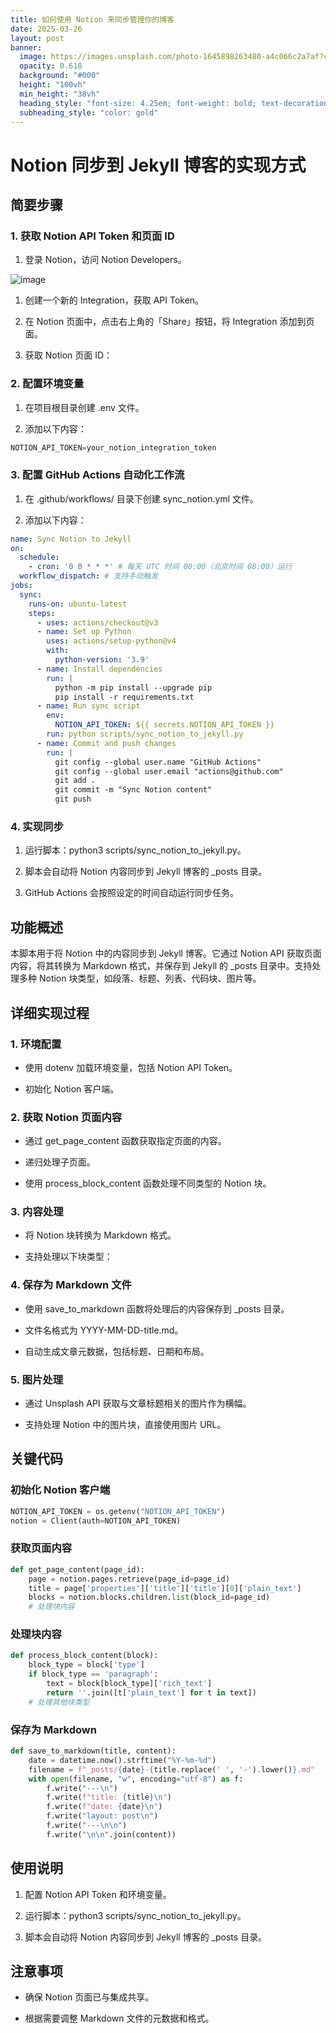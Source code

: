 ```yaml
---
title: 如何使用 Notion 来同步管理你的博客
date: 2025-03-26
layout: post
banner:
  image: https://images.unsplash.com/photo-1645898263480-a4c066c2a7af?crop=entropy&cs=tinysrgb&fit=max&fm=jpg&ixid=M3w2OTIwMzJ8MHwxfHJhbmRvbXx8fHx8fHx8fDE3NDMwMjA1MzJ8&ixlib=rb-4.0.3&q=80&w=1080
  opacity: 0.618
  background: "#000"
  height: "100vh"
  min_height: "38vh"
  heading_style: "font-size: 4.25em; font-weight: bold; text-decoration: underline"
  subheading_style: "color: gold"
---
```


# Notion 同步到 Jekyll 博客的实现方式

## 简要步骤

### 1. 获取 Notion API Token 和页面 ID

1. 登录 Notion，访问 Notion Developers。

![image](https://prod-files-secure.s3.us-west-2.amazonaws.com/a7a0cc5a-89b9-4cda-8686-1fba0ca52f40/d19c1afe-dea5-4312-9333-786b0ba83054/image.png?X-Amz-Algorithm=AWS4-HMAC-SHA256&X-Amz-Content-Sha256=UNSIGNED-PAYLOAD&X-Amz-Credential=ASIAZI2LB4665NG5N72F%2F20250326%2Fus-west-2%2Fs3%2Faws4_request&X-Amz-Date=20250326T202212Z&X-Amz-Expires=3600&X-Amz-Security-Token=IQoJb3JpZ2luX2VjEMz%2F%2F%2F%2F%2F%2F%2F%2F%2F%2FwEaCXVzLXdlc3QtMiJGMEQCIEukSWapbf5imC%2BRCJKZA3%2BAHUBaXlodlnocmccGmHceAiB1XnasMdW4J%2FJG2vkBj%2FotXQzAeIy3CvPmWXuGC0znBCr%2FAwg1EAAaDDYzNzQyMzE4MzgwNSIM2dIwfsfI5CWaSndhKtwDJvDoChc6CMoErwhaIey60rV17N9oVRZB95GjBDoG7QKYDpAjxeDOvRtGVkHeIio2uo%2BIZimCOXFMX%2FulVgm92BPERkyVntN6Co8lW%2Bg3Ewzyn6ZVtawRasEZHHreMYMUKs4sOlS1odpKSDHqRdQxFpDJVwjAOPrgYzSPsGV550k7z7jLWAh1eNckZgw42xma%2BLtzlRQqiImLOVVeElLPh0AlTjeGZQxRUaVdl28QhRDjDqYPVmbJStBfMsKUxJjmeoh4ol%2BkJt3ma5%2F7jUho4ApZ7MHwJAd3WR44lvcJAltysvd0l%2BPhKd1j01JMheNP%2FdOPcUwcdcQASwZptMQ4tASEKA9hvcOZ8DP8gtWYBREFgh9Vs9xpsKjonBVT%2BVaePjXZCvUsr5AmxRuT13oOz4gHeW4qh%2Bn4LIM6ON3XSPDJwmdIacEMLGeB59a4tmur0zmX%2Fc5ac4qiRv3hNDKKJ8pyI6hfydy3mQKdOp4zuLUjbeb8SSJfQ53IRkfkOrqEcnN7jz6YEKI526mEF140OSPEsPmuCO7YX78aCdnPJzplV08SuCYD%2Fxh5VQ3y8bgb%2ByrjslmxIuHjA%2FUUbBLvLTJfunJGTPWne8rgfSh3UOxnR1u2OZZMwxA8G3swq7ORvwY6pgEvrPhPLWlu8TbrqLj3hf%2BXyqhtXWcr6oQ%2FCRrsFtiI4jbVhDVdl07pa7JLz%2BsxI133w3m8v%2Ba%2BinOAztXLttGWTNFRJH5H0NEo8pLuKk2zVYVmK12oaRQKzuA3feOx5QiYK1SaIRQlBGh%2FjBQd%2Fn1K3sG%2B6eWPyRI4vOfhAp3PupWmVONBXItvS6fycAO%2FCMGgZSYSLEZHdNUGU88Yk%2FsJk35NtlKj&X-Amz-Signature=1b3afebe95b42925cc0be142cf756570522bfe8980e5e5fb2801cf87df828b7b&X-Amz-SignedHeaders=host&x-id=GetObject)

1. 创建一个新的 Integration，获取 API Token。

1. 在 Notion 页面中，点击右上角的「Share」按钮，将 Integration 添加到页面。

1. 获取 Notion 页面 ID：


### 2. 配置环境变量

1. 在项目根目录创建 .env 文件。

1. 添加以下内容：

```javascript
NOTION_API_TOKEN=your_notion_integration_token
```

### 3. 配置 GitHub Actions 自动化工作流

1. 在 .github/workflows/ 目录下创建 sync_notion.yml 文件。

1. 添加以下内容：

```yaml
name: Sync Notion to Jekyll
on:
  schedule:
    - cron: '0 0 * * *' # 每天 UTC 时间 00:00（北京时间 08:00）运行
  workflow_dispatch: # 支持手动触发
jobs:
  sync:
    runs-on: ubuntu-latest
    steps:
      - uses: actions/checkout@v3
      - name: Set up Python
        uses: actions/setup-python@v4
        with:
          python-version: '3.9'
      - name: Install dependencies
        run: |
          python -m pip install --upgrade pip
          pip install -r requirements.txt
      - name: Run sync script
        env:
          NOTION_API_TOKEN: ${{ secrets.NOTION_API_TOKEN }}
        run: python scripts/sync_notion_to_jekyll.py
      - name: Commit and push changes
        run: |
          git config --global user.name "GitHub Actions"
          git config --global user.email "actions@github.com"
          git add .
          git commit -m "Sync Notion content"
          git push
```

### 4. 实现同步

1. 运行脚本：python3 scripts/sync_notion_to_jekyll.py。

1. 脚本会自动将 Notion 内容同步到 Jekyll 博客的 _posts 目录。

1. GitHub Actions 会按照设定的时间自动运行同步任务。

## 功能概述

本脚本用于将 Notion 中的内容同步到 Jekyll 博客。它通过 Notion API 获取页面内容，将其转换为 Markdown 格式，并保存到 Jekyll 的 _posts 目录中。支持处理多种 Notion 块类型，如段落、标题、列表、代码块、图片等。

## 详细实现过程

### 1. 环境配置

- 使用 dotenv 加载环境变量，包括 Notion API Token。

- 初始化 Notion 客户端。

### 2. 获取 Notion 页面内容

- 通过 get_page_content 函数获取指定页面的内容。

- 递归处理子页面。

- 使用 process_block_content 函数处理不同类型的 Notion 块。

### 3. 内容处理

- 将 Notion 块转换为 Markdown 格式。

- 支持处理以下块类型：


### 4. 保存为 Markdown 文件

- 使用 save_to_markdown 函数将处理后的内容保存到 _posts 目录。

- 文件名格式为 YYYY-MM-DD-title.md。

- 自动生成文章元数据，包括标题、日期和布局。

### 5. 图片处理

- 通过 Unsplash API 获取与文章标题相关的图片作为横幅。

- 支持处理 Notion 中的图片块，直接使用图片 URL。

## 关键代码

### 初始化 Notion 客户端

```python
NOTION_API_TOKEN = os.getenv("NOTION_API_TOKEN")
notion = Client(auth=NOTION_API_TOKEN)
```

### 获取页面内容

```python
def get_page_content(page_id):
    page = notion.pages.retrieve(page_id=page_id)
    title = page['properties']['title']['title'][0]['plain_text']
    blocks = notion.blocks.children.list(block_id=page_id)
    # 处理块内容
```

### 处理块内容

```python
def process_block_content(block):
    block_type = block['type']
    if block_type == 'paragraph':
        text = block[block_type]['rich_text']
        return ''.join([t['plain_text'] for t in text])
    # 处理其他块类型
```

### 保存为 Markdown

```python
def save_to_markdown(title, content):
    date = datetime.now().strftime("%Y-%m-%d")
    filename = f"_posts/{date}-{title.replace(' ', '-').lower()}.md"
    with open(filename, "w", encoding="utf-8") as f:
        f.write("---\n")
        f.write(f"title: {title}\n")
        f.write(f"date: {date}\n")
        f.write("layout: post\n")
        f.write("---\n\n")
        f.write("\n\n".join(content))
```

## 使用说明

1. 配置 Notion API Token 和环境变量。

1. 运行脚本：python3 scripts/sync_notion_to_jekyll.py。

1. 脚本会自动将 Notion 内容同步到 Jekyll 博客的 _posts 目录。

## 注意事项

- 确保 Notion 页面已与集成共享。

- 根据需要调整 Markdown 文件的元数据和格式。